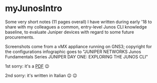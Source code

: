 # myJunosIntro
Some very short notes (11 pages overall) I have written during early '18 to share with my colleagues a common, entry-level Junos CLI knowledge baseline, to evaluate Juniper devices with regard to some future procurements.

Screenshots come from a vMX appliance running on GNS3; copyright for the configurations infographic goes to "JUNIPER NETWORKS Junos Fundamentals Series JUNIPER DAY ONE: EXPLORING THE JUNOS CLI"

1st sorry: it's a [PDF](https://github.com/baro77/myJunOSintro/blob/master/junoscli1st.pdf) :wink:

2nd sorry: it's written in Italian :wink: :wink:
